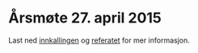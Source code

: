 Årsmøte 27. april 2015
======================

Last ned [innkallingen](Innkalling_FB2_2015-04-27.pdf) og [referatet](Referat_FB2_2015-04-27.pdf) for mer informasjon.
